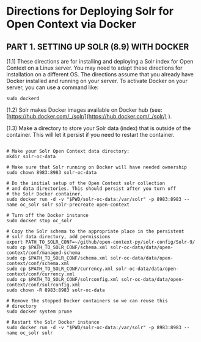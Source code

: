 Directions for Deploying Solr for Open Context via Docker
=======================


PART 1. SETTING UP SOLR (8.9) WITH DOCKER
------------------------------------------
(1.1) These directions are for installing and deploying a Solr index for
Open Context on a Linux server. You may need to adapt these directions for
installation on a different OS. The directions assume that you already have
Docker installed and running on your server. To activate Docker on your server, you can use a command like:

`sudo dockerd`


(1.2) Solr makes Docker images available on Docker hub (see: [https://hub.docker.com/_/solr/](https://hub.docker.com/_/solr/) ).

(1.3) Make a directory to store your Solr data (index) that is outside of
the container. This will let it persist if you need to restart the container.

```

# Make your Solr Open Context data directory:
mkdir solr-oc-data

# Make sure that Solr running on Docker will have needed ownership
sudo chown 8983:8983 solr-oc-data

# Do the initial setup of the Open Context solr collection
# and data directories. This should persist after you turn off
# the Solr Docker container.
sudo docker run -d -v "$PWD/solr-oc-data:/var/solr" -p 8983:8983 --name oc_solr solr solr-precreate open-context

# Turn off the Docker instance
sudo docker stop oc_solr

# Copy the Solr schema to the appropriate place in the persistent
# solr data directory, add permissions
export PATH_TO_SOLR_CONF=~/github/open-context-py/solr-config/Solr-9/
sudo cp $PATH_TO_SOLR_CONF/schema.xml solr-oc-data/data/open-context/conf/managed-schema
sudo cp $PATH_TO_SOLR_CONF/schema.xml solr-oc-data/data/open-context/conf/schema.xml
sudo cp $PATH_TO_SOLR_CONF/currency.xml solr-oc-data/data/open-context/conf/currency.xml
sudo cp $PATH_TO_SOLR_CONF/solrconfig.xml solr-oc-data/data/open-context/conf/solrconfig.xml
sudo chown -R 8983:8983 solr-oc-data

# Remove the stopped Docker containers so we can reuse this
# directory
sudo docker system prune

# Restart the Solr Docker instance
sudo docker run -d -v "$PWD/solr-oc-data:/var/solr" -p 8983:8983 --name oc_solr solr
